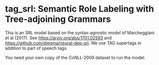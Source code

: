 # tag_srl: Semantic Role Labeling with Tree-adjoining Grammars

This is an SRL model based on the syntax-agnostic model of Marcheggiani et al (2017). See https://arxiv.org/abs/1701.02593 and https://github.com/diegma/neural-dep-srl. We use TAG supertags in addition to part of speech tags.

You need your own copy of the CoNLL-2009 dataset to run the model.
